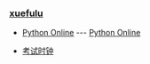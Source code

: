 ### **[xuefulu](http://xuefulu.com/)**

+ [Python Online](https://lightly.teamcode.com/login) --- [Python Online](https://lightly.teamcode.com/login)

+ [考试时钟](http://508cst.gcu.edu.cn/clock/)
